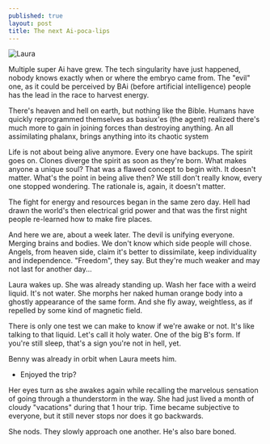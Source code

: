 ```yaml
---
published: true
layout: post
title: The next Ai-poca-lips
---
```

![Laura](https://www.dropbox.com/sc/b7gkgn0kr2nivss/AAC22xGduhQXx8R2ZdeKqSAUa/0?dl=1)

Multiple super Ai have grew. The tech singularity have just happened, nobody knows exactly when or where the embryo came from. The "evil" one, as it could be perceived by BAi (before artificial intelligence) people has the lead in the race to harvest energy.

There's heaven and hell on earth, but nothing like the Bible. Humans have quickly reprogrammed themselves as basiux'es (the agent) realized there's much more to gain in joining forces than destroying anything. An all assimilating phalanx, brings anything into its chaotic system

Life is not about being alive anymore. Every one have backups. The spirit goes on. Clones diverge the spirit as soon as they're born. What makes anyone a unique soul? That was a flawed concept to begin with. It doesn't matter. What's the point in being alive then? We still don't really know, every one stopped wondering. The rationale is, again, it doesn't matter.

The fight for energy and resources began in the same zero day. Hell had drawn the world's then electrical grid power and that was the first night people re-learned how to make fire places.

And here we are, about a week later. The devil is unifying everyone. Merging brains and bodies. We don't know which side people will chose. Angels, from heaven side, claim it's better to dissimilate, keep individuality and independence. "Freedom", they say. But they're much weaker and may not last for another day...

Laura wakes up. She was already standing up. Wash her face with a weird liquid. It's not water. She morphs her naked human orange body into a ghostly appearance of the same form. And she fly away, weightless, as if repelled by some kind of magnetic field.

There is only one test we can make to know if we're awake or not. It's like talking to that liquid. Let's call it holy water. One of the big B's form. If you're still sleep, that's a sign you're not in hell,  yet.

Benny was already in orbit when Laura meets him.

- Enjoyed the trip?

Her eyes turn as she awakes again while recalling the marvelous sensation of going through a thunderstorm in the way. She had just lived a month of cloudy "vacations" during that 1 hour trip. Time became subjective to everyone, but it still never stops nor does it go backwards.

She nods. They slowly approach one another. He's also bare boned.